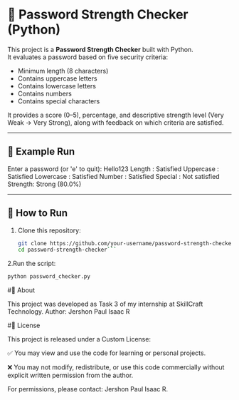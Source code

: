 # 🔐 Password Strength Checker (Python)

This project is a **Password Strength Checker** built with Python.  
It evaluates a password based on five security criteria:
- Minimum length (8 characters)
- Contains uppercase letters
- Contains lowercase letters
- Contains numbers
- Contains special characters

It provides a score (0–5), percentage, and descriptive strength level (Very Weak → Very Strong), along with feedback on which criteria are satisfied.

---

## 📌 Example Run
Enter a password (or 'e' to quit): Hello123
Length : Satisfied
Uppercase : Satisfied
Lowercase : Satisfied
Number : Satisfied
Special : Not satisfied
Strength: Strong (80.0%)


---

## 🚀 How to Run
1. Clone this repository:
   ```bash
   git clone https://github.com/your-username/password-strength-checker.git
   cd password-strength-checker```
2.Run the script:
```bash
python password_checker.py
```

#📖 About

This project was developed as Task 3 of my internship at SkillCraft Technology.
Author: Jershon Paul Isaac R

#📜 License

This project is released under a Custom License:

✅ You may view and use the code for learning or personal projects.

❌ You may not modify, redistribute, or use this code commercially without explicit written permission from the author.

For permissions, please contact: Jershon Paul Isaac R.
